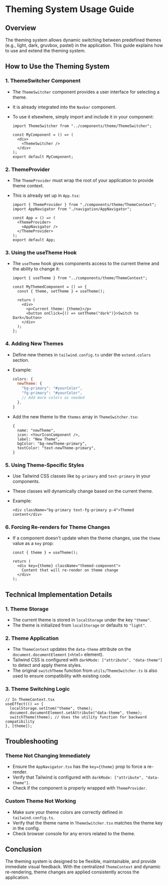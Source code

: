 # Theming System Usage Guide

## Overview

The theming system allows dynamic switching between predefined themes
(e.g., light, dark, gruvbox, pastel) in the application. This guide explains
how to use and extend the theming system.

## How to Use the Theming System

### 1. ThemeSwitcher Component

- The `ThemeSwitcher` component provides a user interface for selecting a theme.
- It is already integrated into the `Navbar` component.
- To use it elsewhere, simply import and include it in your component:

  ```tsx
  import ThemeSwitcher from "../components/theme/ThemeSwitcher";

  const MyComponent = () => (
    <div>
      <ThemeSwitcher />
    </div>
  );
  export default MyComponent;
  ```

### 2. ThemeProvider

- The `ThemeProvider` must wrap the root of your application to provide theme context.
- This is already set up in `App.tsx`:

  ```tsx
  import { ThemeProvider } from "./components/theme/ThemeContext";
  import AppNavigator from "./navigation/AppNavigator";

  const App = () => (
    <ThemeProvider>
      <AppNavigator />
    </ThemeProvider>
  );
  export default App;
  ```

### 3. Using the useTheme Hook

- The `useTheme` hook gives components access to the current theme and the
  ability to change it:

  ```tsx
  import { useTheme } from "../components/theme/ThemeContext";

  const MyThemedComponent = () => {
    const { theme, setTheme } = useTheme();

    return (
      <div>
        <p>Current theme: {theme}</p>
        <button onClick={() => setTheme("dark")}>Switch to Dark</button>
      </div>
    );
  };
  ```

### 4. Adding New Themes

- Define new themes in `tailwind.config.ts` under the `extend.colors` section.
- Example:

  ```js
  colors: {
    newTheme: {
      "bg-primary": "#yourColor",
      "fg-primary": "#yourColor",
      // Add more colors as needed
    },
  }
  ```

- Add the new theme to the `themes` array in `ThemeSwitcher.tsx`:

  ```tsx
  {
    name: "newTheme",
    icon: <YourIconComponent />,
    label: "New Theme",
    bgColor: "bg-newTheme-primary",
    textColor: "text-newTheme-primary",
  }
  ```

### 5. Using Theme-Specific Styles

- Use Tailwind CSS classes like `bg-primary` and `text-primary` in your components.
- These classes will dynamically change based on the current theme.
- Example:

  ```tsx
  <div className="bg-primary text-fg-primary p-4">Themed content</div>
  ```

### 6. Forcing Re-renders for Theme Changes

- If a component doesn't update when the theme changes, use the `theme`
  value as a `key` prop:

  ```tsx
  const { theme } = useTheme();

  return (
    <div key={theme} className="themed-component">
      Content that will re-render on theme change
    </div>
  );
  ```

## Technical Implementation Details

### 1. Theme Storage

- The current theme is stored in `localStorage` under the key `"theme"`.
- The theme is initialized from `localStorage` or defaults to `"light"`.

### 2. Theme Application

- The `ThemeContext` updates the `data-theme` attribute on the
  `document.documentElement` (`<html>` element).
- Tailwind CSS is configured with `darkMode: ["attribute", "data-theme"]`
  to detect and apply theme styles.
- The original `switchTheme` function from `utils/ThemeSwitcher.ts` is also used
  to ensure compatibility with existing code.

### 3. Theme Switching Logic

```tsx
// In ThemeContext.tsx
useEffect(() => {
  localStorage.setItem("theme", theme);
  document.documentElement.setAttribute("data-theme", theme);
  switchTheme(theme); // Uses the utility function for backward compatibility
}, [theme]);
```

## Troubleshooting

### Theme Not Changing Immediately

- Ensure the `AppNavigator.tsx` has the `key={theme}` prop to force a re-render.
- Verify that Tailwind is configured with `darkMode: ["attribute", "data-theme"]`.
- Check if the component is properly wrapped with `ThemeProvider`.

### Custom Theme Not Working

- Make sure your theme colors are correctly defined in `tailwind.config.ts`.
- Verify that the theme name in `ThemeSwitcher.tsx` matches the theme key
  in the config.
- Check browser console for any errors related to the theme.

## Conclusion

The theming system is designed to be flexible, maintainable, and provide
immediate visual feedback. With the centralized `ThemeContext` and dynamic
re-rendering, theme changes are applied consistently across the application.

